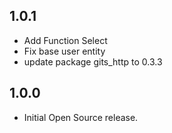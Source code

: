 ## 1.0.1

- Add Function Select
- Fix base user entity
- update package gits_http to 0.3.3

## 1.0.0

- Initial Open Source release.
